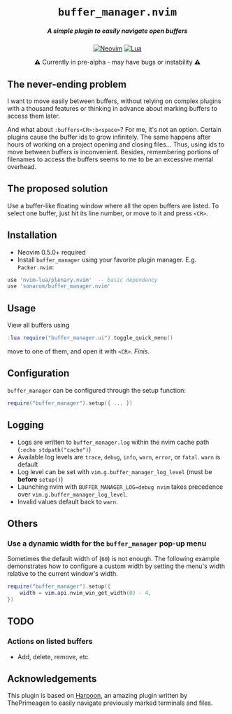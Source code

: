 <div align="center">

# `buffer_manager.nvim`
##### A simple plugin to easily navigate open buffers

[![Neovim](https://img.shields.io/badge/Neovim%200.5+-green.svg?style=for-the-badge&logo=neovim)](https://neovim.io)
[![Lua](https://img.shields.io/badge/Lua-blue.svg?style=for-the-badge&logo=lua)](http://www.lua.org)

:warning: Currently in pre-alpha - may have bugs or instability :warning: 

</div>




## The never-ending problem

I want to move easily between buffers, without relying on complex plugins with a thousand features or thinking in advance about marking buffers to access them later.

And what about `:buffers<CR>:b<space>`? For me, it's not an option. Certain plugins cause the buffer ids to grow infinitely. The same happens after hours of working on a project opening and closing files... Thus, using ids to move between buffers is inconvenient. Besides, remembering portions of filenames to access the buffers seems to me to be an excessive mental overhead.


## The proposed solution

Use a buffer-like floating window where all the open buffers are listed. To select one buffer, just hit its line number, or move to it and press `<CR>`.


## Installation

* Neovim 0.5.0+ required
* Install `buffer_manager` using your favorite plugin manager. E.g. `Packer.nvim`:

```lua
use 'nvim-lua/plenary.nvim'  -- basic dependency
use 'sonarom/buffer_manager.nvim'
```

## Usage

View all buffers using
```lua
:lua require("buffer_manager.ui").toggle_quick_menu()
```
move to one of them, and open it with `<CR>`. _Finis_.


## Configuration

`buffer_manager` can be configured through the setup function:

```lua
require("buffer_manager").setup({ ... })
```


## Logging

- Logs are written to `buffer_manager.log` within the nvim cache path (`:echo stdpath("cache")`)
- Available log levels are `trace`, `debug`, `info`, `warn`, `error`, or `fatal`. `warn` is default
- Log level can be set with `vim.g.buffer_manager_log_level` (must be **before** `setup()`)
- Launching nvim with `BUFFER_MANAGER_LOG=debug nvim` takes precedence over `vim.g.buffer_manager_log_level`.
- Invalid values default back to `warn`.

## Others

### Use a dynamic width for the `buffer_manager` pop-up menu

Sometimes the default width of (`60`) is not enough.
The following example demonstrates how to configure a custom width by setting
the menu's width relative to the current window's width.

```lua
require("buffer_manager").setup({
    width = vim.api.nvim_win_get_width(0) - 4,
})
```

## TODO

### Actions on listed buffers
* Add, delete, remove, etc.


## Acknowledgements

This plugin is based on [Harpoon](https://github.com/ThePrimeagen/harpoon), an amazing plugin written by ThePrimeagen to easily navigate previously marked terminals and files.
